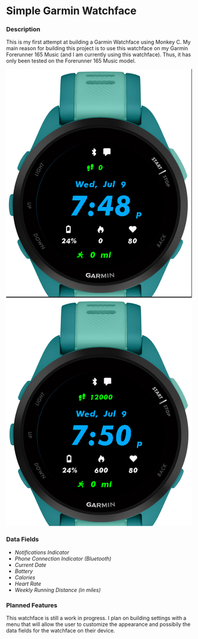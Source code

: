 # **Simple Garmin Watchface**

### **Description**
This is my first attempt at building a Garmin Watchface using Monkey C.
My main reason for building this project is to use this watchface on my Garmin Forerunner 165 Music (and I am currently using this watchface). Thus, it has only been tested on the Forerunner 165 Music model. 

![watchfaceImage](img/watchface_preview.png)
![watchfaceImage2](img/watchface_preview_02.png)

### **Data Fields**
- *Notifications Indicator*
- *Phone Connection Indicator (Bluetooth)*
- *Current Date*
- *Battery*
- *Calories*
- *Heart Rate*
- *Weekly Running Distance (in miles)*

### **Planned Features**
This watchface is still a work in progress. I plan on building settings with a menu that will allow the user to customize the appearance and possibily the data fields for the watchface on their device.
